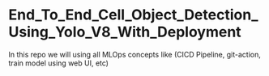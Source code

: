 # End_To_End_Cell_Object_Detection_Using_Yolo_V8_With_Deployment
In this repo we will using all MLOps concepts like (CICD Pipeline, git-action, train model using web UI, etc)

